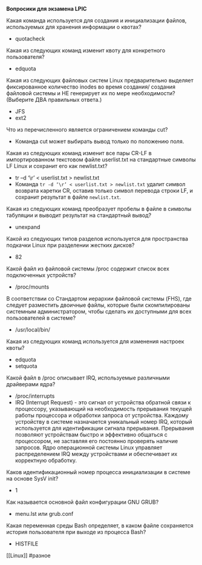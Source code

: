 **Вопросики для экзамена LPIC**

Какая команда используется для создания и инициализации файлов, используемых для хранения информации о квотах?
- quotacheck

Какая из следующих команд изменит квоту для конкретного пользователя?
- edquota

Какая из следующих файловых систем Linux предварительно выделяет фиксированное количество inodes во время создания/ создания файловой системы и НЕ генерирует их по мере необходимости? (Выберите ДВА правильных ответа.)
- JFS
- ext2

Что из перечисленного является ограничением команды cut?
- Команда cut может выбирать вывод только по положению поля.

Какая из следующих команд изменит все пары CR-LF в импортированном текстовом файле userlist.txt на стандартные символы LF Linux и сохранит его как newlist.txt?
- tr –d ‘\r’ < userlist.txt > newlist.txt  
- Команда `tr -d ‘\r’ < userlist.txt > newlist.txt` удалит символ возврата каретки CR, оставив только символ перевода строки LF, и сохранит результат в файле `newlist.txt`.

Какая из следующих команд преобразует пробелы в файле в символы табуляции и выводит результат на стандартный вывод?
- unexpand

Какой из следующих типов разделов используется для пространства подкачки Linux при разделении жестких дисков?
- 82

Какой файл из файловой системы /proc содержит список всех подключенных устройств?
- /proc/mounts

В соответствии со Стандартом иерархии файловой системы (FHS), где следует разместить двоичные файлы, которые были скомпилированы системным администратором, чтобы сделать их доступными для всех пользователей в системе?
- /usr/local/bin/

Какая из следующих команд используется для изменения настроек квоты?
- edquota
- setquota

Какой файл в /proc описывает IRQ, используемые различными драйверами ядра?
- /proc/interrupts
- IRQ (Interrupt Request) - это сигнал от устройства обратной связи к процессору, указывающий на необходимость прерывания текущей работы процессора и обработки запроса от устройства. Каждому устройству в системе назначается уникальный номер IRQ, который используется для идентификации сигнала прерывания. Прерывания позволяют устройствам быстро и эффективно общаться с процессором, не заставляя его постоянно проверять наличие запросов. Ядро операционной системы Linux управляет распределением IRQ между устройствами и обеспечивает их корректную обработку.

Каков идентификационный номер процесса инициализации в системе на основе SysV init?
- 1

Как называется основной файл конфигурации GNU GRUB?
- menu.lst или grub.conf

Какая переменная среды Bash определяет, в каком файле сохраняется история пользователя при выходе из процесса Bash?
- HISTFILE

[[Linux]]
#разное
